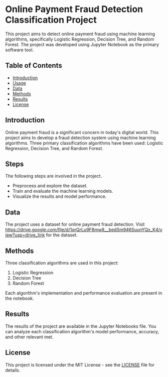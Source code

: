 # Online Payment Fraud Detection Classification Project

This project aims to detect online payment fraud using machine learning algorithms, specifically Logistic Regression, Decision Tree, and Random Forest. The project was developed using Jupyter Notebook as the primary software tool.

## Table of Contents

- [Introduction](#introduction)
- [Usage](#usage)
- [Data](#data)
- [Methods](#methods)
- [Results](#results)
- [License](#license)

## Introduction

Online payment fraud is a significant concern in today's digital world. This project aims to develop a fraud detection system using machine learning algorithms. Three primary classification algorithms have been used: Logistic Regression, Decision Tree, and Random Forest.

## Steps

The following steps are involved in the project. 

- Preprocess and explore the dataset.
- Train and evaluate the machine learning models.
- Visualize the results and model performance.

## Data

The project uses a dataset for online payment fraud detection. Visit https://drive.google.com/file/d/1qrQrLu9F8mw8__bedSm946SuunYQx_K4/view?usp=drive_link
for the dataset. 

## Methods

Three classification algorithms are used in this project:

1. Logistic Regression
2. Decision Tree
3. Random Forest

Each algorithm's implementation and performance evaluation are present in the notebook.

## Results

The results of the project are available in the Jupyter Notebooks file. You can analyze each classification algorithm's model performance, accuracy, and other relevant met.


## License

This project is licensed under the MIT License - see the [LICENSE](LICENSE) file for details.
